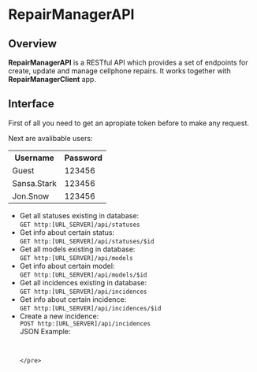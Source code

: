 # RepairManagerAPI
<h2>Overview</h2>
<p>
  <strong>RepairManagerAPI</strong> is a RESTful API which provides a set of endpoints for create, update and manage
  cellphone repairs. It works together with <strong>RepairManagerClient</strong> app.
</p>
<h2>Interface</h2>
<p>First of all you need to get an apropiate token before to make any request.<p>
<p>Next are avalibable users:</p>
<table>
  <tr>
    <th>Username</th><th>Password</th>
  </tr>
  <tr>
    <td>Guest</td><td>123456</td>
  </tr>
  <tr>
    <td>Sansa.Stark</td><td>123456</td>
  </tr>
  <tr>
    <td>Jon.Snow</td><td>123456</td>
  </tr>
</table>
<ul>
  <li>
    Get all statuses existing in database:<br>
    <code>GET http:[URL_SERVER]/api/statuses</code>
  </li>
  <li>
    Get info about certain status:<br>
    <code>GET http:[URL_SERVER]/api/statuses/$id</code>
  </li>
  <li>
    Get all models existing in database:<br>
    <code>GET http:[URL_SERVER]/api/models</code>
  </li>
  <li>
    Get info about certain model:<br>
    <code>GET http:[URL_SERVER]/api/models/$id</code>
  </li> 
  <li>
    Get all incidences existing in database:<br>
    <code>GET http:[URL_SERVER]/api/incidences</code>
  </li>
  <li>
    Get info about certain incidence:<br>
    <code>GET http:[URL_SERVER]/api/incidences/$id</code>
  </li>
  <li>
    Create a new incidence:<br>
    <code>POST http:[URL_SERVER]/api/incidences</code><br>
    JSON Example:<br>
    <pre>

    </pre>
</ul>

